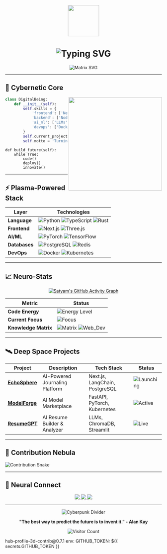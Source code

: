 
<div align="center">
  <img src="https://media.giphy.com/media/3oKIPEqDGUULpEU0aQ/giphy.gif" width="100px"/>
  <h1 align="center"> 
    <img src="https://readme-typing-svg.demolab.com?font=Fira+Code&size=35&duration=3000&pause=500&color=00F73D&center=true&vCenter=true&width=600&height=70&lines=%F0%9F%91%8B+Satyam+Mishra;%F0%9F%92%BB+Full-stack+Alchemist;%F0%9F%A4%96+AI%2FML+Evangelist" alt="Typing SVG" />
  </h1>
  
  ![Matrix SVG](https://raw.githubusercontent.com/rodrigograca31/rodrigograca31/master/matrix.svg)
</div>

---

## 🚀 Cybernetic Core

<div align="center">
  <img src="https://media.giphy.com/media/L8K62iTDkzGX6/giphy.gif" width="300" align="right">
</div>

```python
class DigitalBeing:
    def __init__(self):
        self.skills = {
            'frontend': ['Next.js', 'React', 'Tailwind', 'Three.js'],
            'backend': ['Node.js', 'FastAPI', 'PostgreSQL', 'Redis'],
            'ai_ml': ['LLMs', 'LangChain', 'OpenCV', 'HuggingFace'],
            'devops': ['Docker', 'Kubernetes', 'AWS', 'GitLab CI/CD']
        }
        self.current_project = 'EchoSphere: AI-Powered Journaling Platform'
        self.motto = 'Turning Coffee into Neural Networks'
```

    
    def build_future(self):
        while True:
            code()
            deploy()
            innovate()


</div>

---

## ⚡ Plasma-Powered Stack

<div align="center">
  
| **Layer**       | **Technologies**                                                                                                 |
|------------------|-----------------------------------------------------------------------------------------------------------------|
| **Language**     | ![Python](https://img.shields.io/badge/Python-3776AB?style=flat-square&logo=python&logoColor=white) ![TypeScript](https://img.shields.io/badge/TypeScript-3178C6?style=flat-square&logo=typescript&logoColor=white) ![Rust](https://img.shields.io/badge/Rust-000000?style=flat-square&logo=rust&logoColor=white) |
| **Frontend**     | ![Next.js](https://img.shields.io/badge/Next.js-000000?style=flat-square&logo=next.js&logoColor=white) ![Three.js](https://img.shields.io/badge/Three.js-000000?style=flat-square&logo=three.js&logoColor=white) |
| **AI/ML**        | ![PyTorch](https://img.shields.io/badge/PyTorch-EE4C2C?style=flat-square&logo=pytorch&logoColor=white) ![TensorFlow](https://img.shields.io/badge/TensorFlow-FF6F00?style=flat-square&logo=tensorflow&logoColor=white) |
| **Databases**    | ![PostgreSQL](https://img.shields.io/badge/PostgreSQL-316192?style=flat-square&logo=postgresql&logoColor=white) ![Redis](https://img.shields.io/badge/Redis-DC382D?style=flat-square&logo=redis&logoColor=white) |
| **DevOps**       | ![Docker](https://img.shields.io/badge/Docker-2496ED?style=flat-square&logo=docker&logoColor=white) ![Kubernetes](https://img.shields.io/badge/Kubernetes-326CE5?style=flat-square&logo=kubernetes&logoColor=white) |

</div>

---

## 📈 Neuro-Stats

<div align="center">

[![Satyam's GitHub Activity Graph](https://github-readme-activity-graph.vercel.app/graph?username=satyam-mishra-dev&theme=react-dark&hide_border=true&area=true)](https://github.com/ashutosh00710/github-readme-activity-graph)

| **Metric**            | **Status**                                                                                              |
|-----------------------|--------------------------------------------------------------------------------------------------------|
| **Code Energy**       | ![Energy Level](https://img.shields.io/badge/120%25-Neural_Overload-00ff00?style=flat-square)          |
| **Current Focus**     | ![Focus](https://img.shields.io/badge/LLM_Agents-AI_Orchestration-blueviolet?style=flat-square)        |
| **Knowledge Matrix**  | ![Matrix](https://img.shields.io/badge/Machine_Learning-Expert-00f?style=flat-square) ![Web_Dev](https://img.shields.io/badge/Full_Stack-Pro-9cf?style=flat-square) |

</div>

---

## 🛰️ Deep Space Projects

<div align="center">

| Project | Description | Tech Stack | Status |
|---------|-------------|------------|--------|
| **[EchoSphere](https://github.com/satyam-mishra-dev/echosphere)** | AI-Powered Journaling Platform | Next.js, LangChain, PostgreSQL | ![Launching](https://img.shields.io/badge/%F0%9F%9A%80-Launching_Soon-yellow) |
| **[ModelForge](https://github.com/satyam-mishra-dev/model-forge)** | AI Model Marketplace | FastAPI, PyTorch, Kubernetes | ![Active](https://img.shields.io/badge/%F0%9F%94%A5-Active_Development-green) |
| **[ResumeGPT](https://github.com/satyam-mishra-dev/resume-gpt)** | AI Resume Builder & Analyzer | LLMs, ChromaDB, Streamlit | ![Live](https://img.shields.io/badge/%E2%9A%99%EF%B8%8F-Live_Production-brightgreen) |

</div>

---

## 🌌 Contribution Nebula

<picture>
  <source media="(prefers-color-scheme: dark)" srcset="https://raw.githubusercontent.com/satyam-mishra-dev/satyam-mishra-dev/output/github-contribution-grid-snake-dark.svg" />
  <source media="(prefers-color-scheme: light)" srcset="https://raw.githubusercontent.com/satyam-mishra-dev/satyam-mishra-dev/output/github-contribution-grid-snake.svg" />
  <img alt="Contribution Snake" src="https://raw.githubusercontent.com/satyam-mishra-dev/satyam-mishra-dev/output/github-contribution-grid-snake.svg" />
</picture>

---

## 📡 Neural Connect

<div align="center">
  <a href="https://linkedin.com/in/satyam-mishra-9329a1329" target="_blank">
    <img src="https://img.shields.io/badge/LinkedIn-Connect%20@SatyamMishra-%230077B5?style=for-the-badge&logo=linkedin&logoColor=white"/>
  </a>
  <a href="mailto:satyam.mishra.dev@gmail.com">
    <img src="https://img.shields.io/badge/Email-Digital%20Pigeon-%23EA4335?style=for-the-badge&logo=gmail&logoColor=white"/>
  </a>
  <a href="https://leetcode.com/u/satyam-mishra-dev/">
    <img src="https://img.shields.io/badge/LeetCode-Solve%20With%20Me-%23FFA116?style=for-the-badge&logo=leetcode&logoColor=black"/>
  </a>
</div>

---

<div align="center">
  
![Cyberpunk Divider](https://i.imgur.com/7kE9Z2R.gif)

**"The best way to predict the future is to invent it." - Alan Kay**

![Visitor Count](https://komarev.com/ghpvc/?username=satyam-mishra-dev&color=00ff88&style=flat-square)

</div>
hub-profile-3d-contrib@0.7.1
        env:
          GITHUB_TOKEN: ${{ secrets.GITHUB_TOKEN }}
